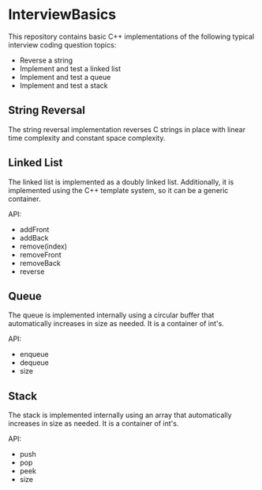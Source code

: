 InterviewBasics
===============

This repository contains basic C++ implementations of the following typical interview coding question topics:
* Reverse a string
* Implement and test a linked list
* Implement and test a queue
* Implement and test a stack

String Reversal
---------------

The string reversal implementation reverses C strings in place with linear time complexity and constant space complexity.

Linked List
-----------

The linked list is implemented as a doubly linked list. Additionally, it is implemented using the C++ template system, so it can be a generic container.

API:
* addFront
* addBack
* remove(index)
* removeFront
* removeBack
* reverse

Queue
-----

The queue is implemented internally using a circular buffer that automatically increases in size as needed. It is a container of int's.

API: 
* enqueue
* dequeue
* size

Stack
-----

The stack is implemented internally using an array that automatically increases in size as needed. It is a container of int's.

API:
* push
* pop
* peek
* size
